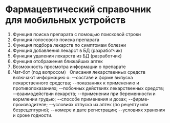 # Фармацевтический справочник для мобильных устройств
1) Функция поиска препарата с помощью поисковой строки
2) Функция голосового поиска препарата
3) Функция подбора лекарств по симптомам болезни
4) Функция добавления лекарст в БД (разработчик)
5) Функция удаления лекарств из БД (разработчик)
6) Функция отображения ближайших аптек
7) Возможность просмотра информации о препарате 
8) Чат-бот (под вопросом)
   Описания лекарственных средств включают информацию о:
--составе и форме выпуска лекарственного средства;
--показаниях к применению и противопоказаниях;
--побочных действиях лекарственных средств;
--взаимодействии лекарств;
--применении при беременности и кормлении грудью;
--способе применения и дозах;
--фирме-производителе;
--условиях отпуска из аптек (по рецепту или безрецептурно);
--номере и дате регистрации;
--условиях хранения и сроке годности.
